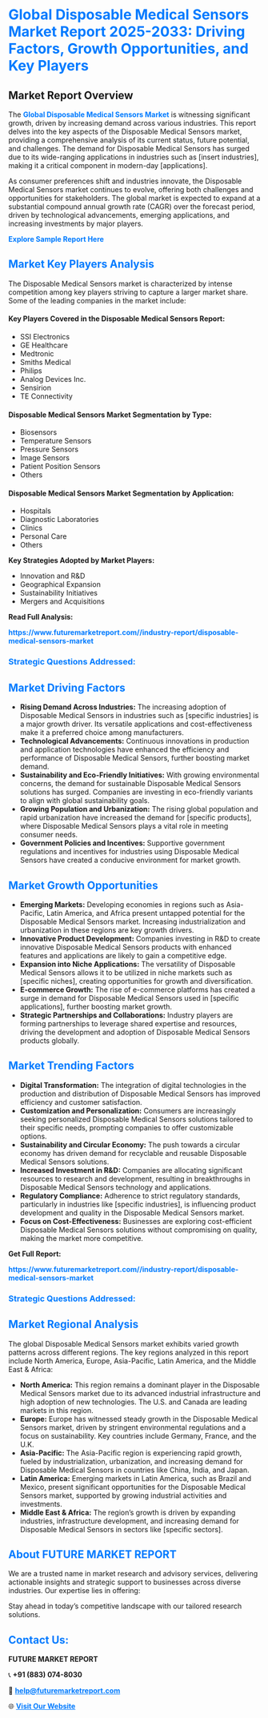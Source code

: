 <h1 style="color: #007BFF;">Global Disposable Medical Sensors Market Report 2025-2033: Driving Factors, Growth Opportunities, and Key Players</h1>

<section id="overview">
<h2>Market Report Overview</h2>
<p>The <a href="https://www.futuremarketreport.com//industry-report/disposable-medical-sensors-market" style="color: #007BFF; text-decoration: none;"><strong>Global Disposable Medical Sensors Market</strong></a> is witnessing significant growth, driven by increasing demand across various industries. This report delves into the key aspects of the Disposable Medical Sensors market, providing a comprehensive analysis of its current status, future potential, and challenges. The demand for Disposable Medical Sensors has surged due to its wide-ranging applications in industries such as [insert industries], making it a critical component in modern-day [applications].</p>
<p>As consumer preferences shift and industries innovate, the Disposable Medical Sensors market continues to evolve, offering both challenges and opportunities for stakeholders. The global market is expected to expand at a substantial compound annual growth rate (CAGR) over the forecast period, driven by technological advancements, emerging applications, and increasing investments by major players.</p>
</section>

<section id="overview">
<p><a href="https://www.futuremarketreport.com//request-sample/reportId=56644" style="color: #007BFF; text-decoration: none;"><strong>Explore Sample Report Here</strong></a></p>
</section>

<section id="key-players">
<h2 style="color: #007BFF;">Market Key Players Analysis</h2>
<p>The Disposable Medical Sensors market is characterized by intense competition among key players striving to capture a larger market share. Some of the leading companies in the market include:</p>
<h4>Key Players Covered in the Disposable Medical Sensors Report:</h4>
<ul><li>SSI Electronics</li><li>GE Healthcare</li><li>Medtronic</li><li>Smiths Medical</li><li>Philips</li><li>Analog Devices Inc.</li><li>Sensirion</li><li>TE Connectivity</li></ul>
<h4>Disposable Medical Sensors Market Segmentation by Type:</h4>
<ul><li>Biosensors</li><li>Temperature Sensors</li><li>Pressure Sensors</li><li>Image Sensors</li><li>Patient Position Sensors</li><li>Others</li></ul>

<h4>Disposable Medical Sensors Market Segmentation by Application:</h4>
<ul><li>Hospitals</li><li>Diagnostic Laboratories</li><li>Clinics</li><li>Personal Care</li><li>Others</li></ul>
<p><strong>Key Strategies Adopted by Market Players:</strong></p>
<ul>
<li>Innovation and R&D</li>
<li>Geographical Expansion</li>
<li>Sustainability Initiatives</li>
<li>Mergers and Acquisitions</li>
</ul>
</section>

<section>
<p><strong>Read Full Analysis: </strong></p><a href="https://www.futuremarketreport.com//industry-report/disposable-medical-sensors-market" style="color: #007BFF; text-decoration: none;"><strong>https://www.futuremarketreport.com//industry-report/disposable-medical-sensors-market</strong></a>
<h3 style="color: #007BFF;">Strategic Questions Addressed:</h3>
</section>

<section id="driving-factors">
<h2 style="color: #007BFF;">Market Driving Factors</h2>
<ul>
<li><strong>Rising Demand Across Industries:</strong> The increasing adoption of Disposable Medical Sensors in industries such as [specific industries] is a major growth driver. Its versatile applications and cost-effectiveness make it a preferred choice among manufacturers.</li>
<li><strong>Technological Advancements:</strong> Continuous innovations in production and application technologies have enhanced the efficiency and performance of Disposable Medical Sensors, further boosting market demand.</li>
<li><strong>Sustainability and Eco-Friendly Initiatives:</strong> With growing environmental concerns, the demand for sustainable Disposable Medical Sensors solutions has surged. Companies are investing in eco-friendly variants to align with global sustainability goals.</li>
<li><strong>Growing Population and Urbanization:</strong> The rising global population and rapid urbanization have increased the demand for [specific products], where Disposable Medical Sensors plays a vital role in meeting consumer needs.</li>
<li><strong>Government Policies and Incentives:</strong> Supportive government regulations and incentives for industries using Disposable Medical Sensors have created a conducive environment for market growth.</li>
</ul>
</section>

<section id="growth-opportunities">
<h2 style="color: #007BFF;">Market Growth Opportunities</h2>
<ul>
<li><strong>Emerging Markets:</strong> Developing economies in regions such as Asia-Pacific, Latin America, and Africa present untapped potential for the Disposable Medical Sensors market. Increasing industrialization and urbanization in these regions are key growth drivers.</li>
<li><strong>Innovative Product Development:</strong> Companies investing in R&D to create innovative Disposable Medical Sensors products with enhanced features and applications are likely to gain a competitive edge.</li>
<li><strong>Expansion into Niche Applications:</strong> The versatility of Disposable Medical Sensors allows it to be utilized in niche markets such as [specific niches], creating opportunities for growth and diversification.</li>
<li><strong>E-commerce Growth:</strong> The rise of e-commerce platforms has created a surge in demand for Disposable Medical Sensors used in [specific applications], further boosting market growth.</li>
<li><strong>Strategic Partnerships and Collaborations:</strong> Industry players are forming partnerships to leverage shared expertise and resources, driving the development and adoption of Disposable Medical Sensors products globally.</li>
</ul>
</section>

<section id="trending-factors">
<h2 style="color: #007BFF;">Market Trending Factors</h2>
<ul>
<li><strong>Digital Transformation:</strong> The integration of digital technologies in the production and distribution of Disposable Medical Sensors has improved efficiency and customer satisfaction.</li>
<li><strong>Customization and Personalization:</strong> Consumers are increasingly seeking personalized Disposable Medical Sensors solutions tailored to their specific needs, prompting companies to offer customizable options.</li>
<li><strong>Sustainability and Circular Economy:</strong> The push towards a circular economy has driven demand for recyclable and reusable Disposable Medical Sensors solutions.</li>
<li><strong>Increased Investment in R&D:</strong> Companies are allocating significant resources to research and development, resulting in breakthroughs in Disposable Medical Sensors technology and applications.</li>
<li><strong>Regulatory Compliance:</strong> Adherence to strict regulatory standards, particularly in industries like [specific industries], is influencing product development and quality in the Disposable Medical Sensors market.</li>
<li><strong>Focus on Cost-Effectiveness:</strong> Businesses are exploring cost-efficient Disposable Medical Sensors solutions without compromising on quality, making the market more competitive.</li>
</ul>
</section>

<section>
<p><strong>Get Full Report: </strong></p><a href="https://www.futuremarketreport.com//industry-report/disposable-medical-sensors-market" style="color: #007BFF; text-decoration: none;"><strong>https://www.futuremarketreport.com//industry-report/disposable-medical-sensors-market</strong></a>
<h3 style="color: #007BFF;">Strategic Questions Addressed:</h3>
</section>


<section id="regional-analysis">
<h2 style="color: #007BFF;">Market Regional Analysis</h2>
<p>The global Disposable Medical Sensors market exhibits varied growth patterns across different regions. The key regions analyzed in this report include North America, Europe, Asia-Pacific, Latin America, and the Middle East & Africa:</p>
<ul>
<li><strong>North America:</strong> This region remains a dominant player in the Disposable Medical Sensors market due to its advanced industrial infrastructure and high adoption of new technologies. The U.S. and Canada are leading markets in this region.</li>
<li><strong>Europe:</strong> Europe has witnessed steady growth in the Disposable Medical Sensors market, driven by stringent environmental regulations and a focus on sustainability. Key countries include Germany, France, and the U.K.</li>
<li><strong>Asia-Pacific:</strong> The Asia-Pacific region is experiencing rapid growth, fueled by industrialization, urbanization, and increasing demand for Disposable Medical Sensors in countries like China, India, and Japan.</li>
<li><strong>Latin America:</strong> Emerging markets in Latin America, such as Brazil and Mexico, present significant opportunities for the Disposable Medical Sensors market, supported by growing industrial activities and investments.</li>
<li><strong>Middle East & Africa:</strong> The region’s growth is driven by expanding industries, infrastructure development, and increasing demand for Disposable Medical Sensors in sectors like [specific sectors].</li>
</ul>
</section>

<footer>
<h2 style="color: #007BFF;">About FUTURE MARKET REPORT</h2>
<p>We are a trusted name in market research and advisory services, delivering actionable insights and strategic support to businesses across diverse industries. Our expertise lies in offering:</p>

<p>Stay ahead in today’s competitive landscape with our tailored research solutions.</p>

<h2 style="color: #007BFF;">Contact Us:</h2>
<p><strong>FUTURE MARKET REPORT</strong></p>
<p>📞 <strong>+91 (883) 074-8030</strong></p>
<p>📧 <strong><a href="mailto:help@futuremarketreport.com" style="color: #007BFF;">help@futuremarketreport.com</a></strong></p>
<p>🌐 <strong><a href="https://www.futuremarketreport.com/" style="color: #007BFF;">Visit Our Website</a></strong></p>
</footer>